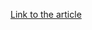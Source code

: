 [Link to the article](https://www.ria.ee/sites/default/files/content-editors/kuberturve/tale_of_gamaredon_infection.pdf)
